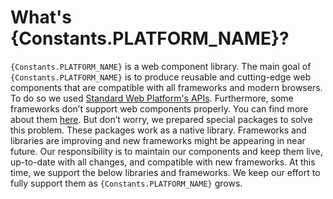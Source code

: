 # What's {Constants.PLATFORM_NAME}?

`{Constants.PLATFORM_NAME}` is a web component library. The main goal of `{Constants.PLATFORM_NAME}` is to produce reusable and cutting-edge web components that are compatible with all frameworks and modern browsers. To do so we used [Standard Web Platform's APIs]({Constants.WEBCOMPONENT_REFERENCE}).
Furthermore, some frameworks don’t support web components properly. You can find more about them [here]({Constants.WEBCOMPONENT_COMPATIBILITY}). But don’t worry, we prepared special packages to solve this problem. These packages work as a native library.
Frameworks and libraries are improving and new frameworks might be appearing in near future. Our responsibility is to maintain our components and keep them live, up-to-date with all changes, and compatible with new frameworks. At this time, we support the below libraries and frameworks. We keep our effort to fully support them as `{Constants.PLATFORM_NAME}` grows.
